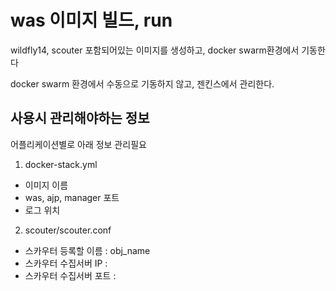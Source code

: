 # was 이미지 빌드, run 
wildfly14, scouter 포함되어있는 이미지를 생성하고, docker swarm환경에서 기동한다

docker swarm 환경에서 수동으로 기동하지 않고, 젠킨스에서 관리한다.



## 사용시 관리해야하는 정보
어플리케이션별로 아래 정보 관리필요
1. docker-stack.yml
*  이미지 이름
*  was, ajp, manager 포트
*  로그 위치

2. scouter/scouter.conf
* 스카우터 등록할 이름 : obj_name
* 스카우터 수집서버 IP : 
* 스카우터 수집서버 포트 : 

